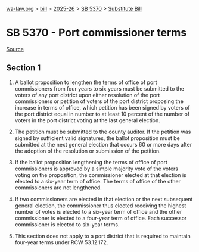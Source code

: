 [wa-law.org](/) > [bill](/bill/) > [2025-26](/bill/2025-26/) > [SB 5370](/bill/2025-26/sb/5370/) > [Substitute Bill](/bill/2025-26/sb/5370/S/)

# SB 5370 - Port commissioner terms

[Source](http://lawfilesext.leg.wa.gov/biennium/2025-26/Pdf/Bills/Senate%20Bills/5370-S.pdf)

## Section 1
1. A ballot proposition to lengthen the terms of office of port commissioners from four years to six years must be submitted to the voters of any port district upon either resolution of the port commissioners or petition of voters of the port district proposing the increase in terms of office, which petition has been signed by voters of the port district equal in number to at least 10 percent of the number of voters in the port district voting at the last general election.

2. The petition must be submitted to the county auditor. If the petition was signed by sufficient valid signatures, the ballot proposition must be submitted at the next general election that occurs 60 or more days after the adoption of the resolution or submission of the petition.

3. If the ballot proposition lengthening the terms of office of port commissioners is approved by a simple majority vote of the voters voting on the proposition, the commissioner elected at that election is elected to a six-year term of office. The terms of office of the other commissioners are not lengthened.

4. If two commissioners are elected in that election or the next subsequent general election, the commissioner thus elected receiving the highest number of votes is elected to a six-year term of office and the other commissioner is elected to a four-year term of office. Each successor commissioner is elected to six-year terms.

5. This section does not apply to a port district that is required to maintain four-year terms under RCW 53.12.172.
